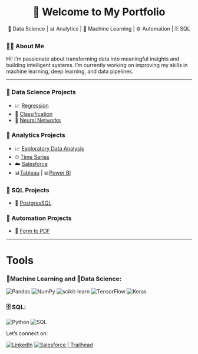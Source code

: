 <h1 align="center">👋 Welcome to My Portfolio</h1>
<p align="center">
  🚀 Data Science | 📊 Analytics | 🤖 Machine Learning | ⚙️ Automation | 🗄️ SQL
</p>

### 👨‍💻 About Me

Hi! I’m passionate about transforming data into meaningful insights and building intelligent systems. I’m currently working on improving my skills in machine learning, deep learning, and data pipelines.  

---

### 📂 Data Science Projects

- 📈 <a href="https://github.com/Dave-Abr/Neural-Networks-Projects/tree/main">Regression</a>
- 👾 <a href="https://github.com/Dave-Abr/Neural-Networks-Projects/tree/main">Classification</a>
- 🧠 <a href="https://github.com/Dave-Abr/Neural-Networks-Projects/tree/main">Neural Networks</a>


### 📂 Analytics Projects

- 📈 <a href="https://github.com/Dave-Abr/Analytics-Project">Exploratory Data Analysis</a>
- ⏱ <a href="https://github.com/Dave-Abr/Analytics-Project">Time Series</a>
- ☁️ <a href="https://github.com/Dave-Abr/Analytics-Project">Salesforce</a>
- 📊<a href="https://public.tableau.com/app/profile/david.aabril/vizzes">Tableau</a> | 📊<a href="">Power BI</a>

### 📂 SQL Projects

- 🐘 <a href="https://github.com/Dave-Abr/SQL-Project/tree/main">PostgresSQL</a>

### 📂 Automation Projects

- 📄 <a href="https://github.com/Dave-Abr/automation-projects">Form to PDF</a>


---

# Tools

### 🤖Machine Learning and 🚀Data Science:
![Pandas](https://img.shields.io/badge/pandas-%23150458.svg?style=for-the-badge&logo=pandas&logoColor=white) ![NumPy](https://img.shields.io/badge/numpy-%23013243.svg?style=for-the-badge&logo=numpy&logoColor=white) ![scikit-learn](https://img.shields.io/badge/scikit--learn-%23F7931E.svg?style=for-the-badge&logo=scikit-learn&logoColor=white) ![TensorFlow](https://img.shields.io/badge/TensorFlow-%23FF6F00.svg?style=for-the-badge&logo=TensorFlow&logoColor=white) ![Keras](https://img.shields.io/badge/Keras-%23D00000.svg?style=for-the-badge&logo=Keras&logoColor=white)  


### 🗄️ SQL:
![Python](https://img.shields.io/badge/python-3670A0?style=for-the-badge&logo=python&logoColor=ffdd54) ![SQL](https://img.shields.io/badge/postgres-%23316192.svg?style=for-the-badge&logo=postgresql&logoColor=white) 


Let’s connect on: 

[![LinkedIn](https://img.shields.io/badge/LinkedIn-%230077B5.svg?logo=linkedin&logoColor=white)](https://www.linkedin.com/in/david-aabril/)
[![Salesforce | Trailhead](https://img.shields.io/badge/Salesforce-%230077B5.svg?logo=salesforce&logoColor=white)](https://www.salesforce.com/trailblazer/dabrilr)


<!--
<p align="center">
  <img src="https://img.shields.io/badge/Python-3776AB?style=for-the-badge&logo=python&logoColor=white" />
  <img src="https://img.shields.io/badge/Scikit--learn-F7931E?style=for-the-badge&logo=scikit-learn&logoColor=white" />
  <img src="https://img.shields.io/badge/TensorFlow-FF6F00?style=for-the-badge&logo=tensorflow&logoColor=white" />
  <img src="https://img.shields.io/badge/Keras-D00000?style=for-the-badge&logo=keras&logoColor=white" />
  <img src="https://img.shields.io/badge/Jupyter-F37626?style=for-the-badge&logo=jupyter&logoColor=white" />
  <img src="https://img.shields.io/badge/PostgreSQL-336791?style=for-the-badge&logo=postgresql&logoColor=white" />
  <img src="https://img.shields.io/badge/Salesforce-00A1E0?style=for-the-badge&logo=salesforce&logoColor=white" />
  <img src="https://img.shields.io/badge/Tableau-E97627?style=for-the-badge&logo=tableau&logoColor=white" />
  <img src="https://img.shields.io/badge/JavaScript-F7DF1E?style=for-the-badge&logo=javascript&logoColor=black" />
</p>


<p align="center">
  <img src="https://github-readme-stats.vercel.app/api?username=tu-usuario&show_icons=true&theme=radical" />
</p>

- 🔭 I’m currently working on ...
- 🌱 I’m currently learning ...
- 👯 I’m looking to collaborate on ...
- 🤔 I’m looking for help with ...
- 💬 Ask me about ...
- 📫 How to reach me: ...
- ⚡ Fun fact: ...
-->
